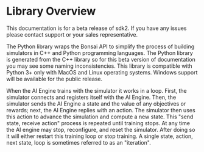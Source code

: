# Library Overview

<aside class="warning">
This documentation is for a beta release of sdk2. If you have any issues please contact support or your sales representative.
</aside>

The Python library wraps the Bonsai API to simplify the process of building simulators
in C++ and Python programming languages. The Python library is generated from the C++
library so for this beta version of documentation you may see some naming inconsistencies.
This library is compatible with Python 3+ only with MacOS and Linux operating systems.
Windows support will be available for the public release.

When the AI Engine trains with the simulator it works in a loop. First, the
simulator connects and registers itself with the AI Engine. Then, the simulator
sends the AI Engine a state and the value of any objectives or rewards; next,
the AI Engine replies with an action. The simulator then uses this action to
advance the simulation and compute a new state. This "send state, receive
action" process is repeated until training stops.  At any time the AI engine
may stop, reconfigure, and reset the simulator.  After doing so it will either
restart this training loop or stop training.  A single state, action, next state,
loop is sometimes referred to as an "iteration".